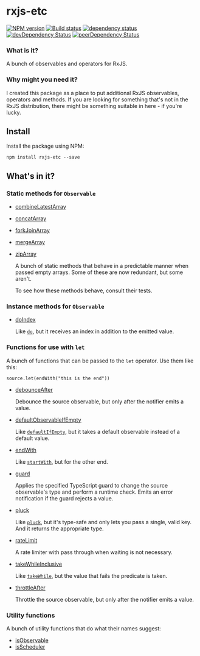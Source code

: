 # rxjs-etc

[![NPM version](https://img.shields.io/npm/v/rxjs-etc.svg)](https://www.npmjs.com/package/rxjs-etc)
[![Build status](https://img.shields.io/travis/cartant/rxjs-etc.svg)](http://travis-ci.org/cartant/rxjs-etc)
[![dependency status](https://img.shields.io/david/cartant/rxjs-etc.svg)](https://david-dm.org/cartant/rxjs-etc)
[![devDependency Status](https://img.shields.io/david/dev/cartant/rxjs-etc.svg)](https://david-dm.org/cartant/rxjs-etc#info=devDependencies)
[![peerDependency Status](https://img.shields.io/david/peer/cartant/rxjs-etc.svg)](https://david-dm.org/cartant/rxjs-etc#info=peerDependencies)

### What is it?

A bunch of observables and operators for RxJS.

### Why might you need it?

I created this package as a place to put additional RxJS observables, operators and methods. If you are looking for something that's not in the RxJS distribution, there might be something suitable in here - if you're lucky.

## Install

Install the package using NPM:

```
npm install rxjs-etc --save
```

## What's in it?

### Static methods for `Observable`

* [combineLatestArray](./source/observable/combineLatestArray.ts)
* [concatArray](./source/observable/concatArray.ts)
* [forkJoinArray](./source/observable/forkJoinArray.ts)
* [mergeArray](./source/observable/mergeArray.ts)
* [zipArray](./source/observable/zipArray.ts)

    A bunch of static methods that behave in a predictable manner when passed empty arrays. Some of these are now redundant, but some aren't.

    To see how these methods behave, consult their tests.

### Instance methods for `Observable`

* [doIndex](./source/operator/doIndex.ts)

    Like [`do`](http://reactivex.io/rxjs/class/es6/Observable.js~Observable.html#instance-method-do), but it receives an index in addition to the emitted value.

### Functions for use with `let`

A bunch of functions that can be passed to the `let` operator. Use them like this:

    source.let(endWith("this is the end"))

* [debounceAfter](./source/let/debounceAfter.ts)

    Debounce the source observable, but only after the notifier emits a value.

* [defaultObservableIfEmpty](./source/let/defaultObservableIfEmpty.ts)

    Like [`defaultIfEmpty`](http://reactivex.io/rxjs/class/es6/Observable.js~Observable.html#instance-method-defaultIfEmpty), but it takes a default observable instead of a default value.

* [endWith](./source/let/endWith.ts)

    Like [`startWith`](http://reactivex.io/rxjs/class/es6/Observable.js~Observable.html#instance-method-startWith), but for the other end.

* [guard](./source/let/guard.ts)

    Applies the specified TypeScript guard to change the source observable's type and perform a runtime check. Emits an error notification if the guard rejects a value.

* [pluck](./source/let/pluck.ts)

    Like [`pluck`](http://reactivex.io/rxjs/class/es6/Observable.js~Observable.html#instance-method-pluck), but it's type-safe and only lets you pass a single, valid key. And it returns the appropriate type.

* [rateLimit](./source/let/rateLimit.ts)

    A rate limiter with pass through when waiting is not necessary.

* [takeWhileInclusive](./source/let/takeWhileInclusive.ts)

    Like [`takeWhile`](http://reactivex.io/rxjs/class/es6/Observable.js~Observable.html#instance-method-takeWhile), but the value that fails the predicate is taken.

* [throttleAfter](./source/let/throttleAfter.ts)

    Throttle the source observable, but only after the notifier emits a value.

### Utility functions

A bunch of utility functions that do what their names suggest:

* [isObservable](./source/util.ts)
* [isScheduler](./source/util.ts)